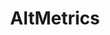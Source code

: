 ---
layout: default
cost: Altmetrics provides free access to the Altmetric Details Page API for noncommercial,
  academic research purposes.
description: Tracks a combination of public policy documents, wikipedia, open syllabi,
  social media and mainstream media to provide enhanced measures of academic impact.
last_edit: Mon, 19 Jun 2023 14:15:57 GMT
location: https://www.altmetric.com/
shortname: altmetrics
title: AltMetrics
uuid: ca5d2a02-2082-4b13-bbb7-765a67c5f00b
---
